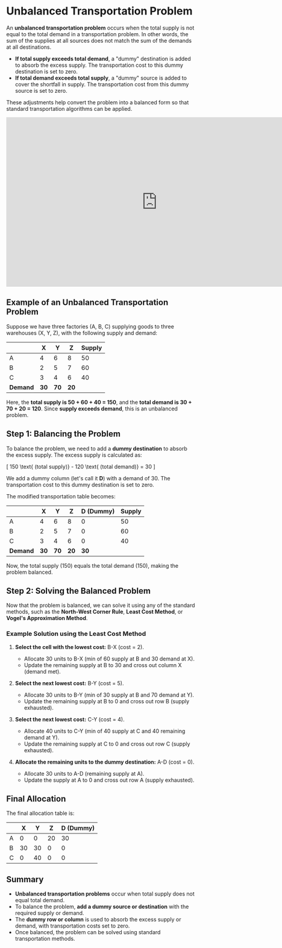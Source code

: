 
# Unbalanced Transportation Problem

An **unbalanced transportation problem** occurs when the total supply is not equal to the total demand in a transportation problem. In other words, the sum of the supplies at all sources does not match the sum of the demands at all destinations.

- **If total supply exceeds total demand**, a "dummy" destination is added to absorb the excess supply. The transportation cost to this dummy destination is set to zero.
- **If total demand exceeds total supply**, a "dummy" source is added to cover the shortfall in supply. The transportation cost from this dummy source is set to zero.

These adjustments help convert the problem into a balanced form so that standard transportation algorithms can be applied.

<iframe src="https://www.youtube.com/embed?playlist=a_Hka6oROC4&fs=1" width="800" height="450" allowfullscreen="allowfullscreen"
        mozallowfullscreen="mozallowfullscreen" 
        msallowfullscreen="msallowfullscreen" 
        oallowfullscreen="oallowfullscreen" 
        webkitallowfullscreen="webkitallowfullscreen" frameborder="0"></iframe>

## Example of an Unbalanced Transportation Problem

Suppose we have three factories (A, B, C) supplying goods to three warehouses (X, Y, Z), with the following supply and demand:

|   | X  | Y  | Z  | Supply |
|---|----|----|----|--------|
| A | 4  | 6  | 8  | 50     |
| B | 2  | 5  | 7  | 60     |
| C | 3  | 4  | 6  | 40     |
| **Demand** | **30** | **70** | **20** |        |

Here, the **total supply is 50 + 60 + 40 = 150**, and the **total demand is 30 + 70 + 20 = 120**. Since **supply exceeds demand**, this is an unbalanced problem.

## Step 1: Balancing the Problem

To balance the problem, we need to add a **dummy destination** to absorb the excess supply. The excess supply is calculated as:

\[
150 \text{ (total supply)} - 120 \text{ (total demand)} = 30
\]

We add a dummy column (let's call it **D**) with a demand of 30. The transportation cost to this dummy destination is set to zero.

The modified transportation table becomes:

|   | X  | Y  | Z  | D (Dummy) | Supply |
|---|----|----|----|-----------|--------|
| A | 4  | 6  | 8  | 0         | 50     |
| B | 2  | 5  | 7  | 0         | 60     |
| C | 3  | 4  | 6  | 0         | 40     |
| **Demand** | **30** | **70** | **20** | **30**      | 

Now, the total supply (150) equals the total demand (150), making the problem balanced.

## Step 2: Solving the Balanced Problem

Now that the problem is balanced, we can solve it using any of the standard methods, such as the **North-West Corner Rule**, **Least Cost Method**, or **Vogel's Approximation Method**.

### Example Solution using the Least Cost Method

1. **Select the cell with the lowest cost:** B-X (cost = 2).
   - Allocate 30 units to B-X (min of 60 supply at B and 30 demand at X).
   - Update the remaining supply at B to 30 and cross out column X (demand met).

2. **Select the next lowest cost:** B-Y (cost = 5).
   - Allocate 30 units to B-Y (min of 30 supply at B and 70 demand at Y).
   - Update the remaining supply at B to 0 and cross out row B (supply exhausted).

3. **Select the next lowest cost:** C-Y (cost = 4).
   - Allocate 40 units to C-Y (min of 40 supply at C and 40 remaining demand at Y).
   - Update the remaining supply at C to 0 and cross out row C (supply exhausted).

4. **Allocate the remaining units to the dummy destination:** A-D (cost = 0).
   - Allocate 30 units to A-D (remaining supply at A).
   - Update the supply at A to 0 and cross out row A (supply exhausted).

## Final Allocation

The final allocation table is:

|   | X  | Y  | Z  | D (Dummy) |
|---|----|----|----|-----------|
| A | 0  | 0  | 20 | 30        |
| B | 30 | 30 | 0  | 0         |
| C | 0  | 40 | 0  | 0         |

## Summary

- **Unbalanced transportation problems** occur when total supply does not equal total demand.
- To balance the problem, **add a dummy source or destination** with the required supply or demand.
- The **dummy row or column** is used to absorb the excess supply or demand, with transportation costs set to zero.
- Once balanced, the problem can be solved using standard transportation methods.
